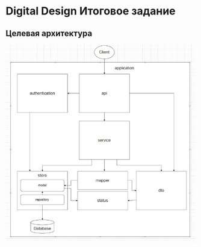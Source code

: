 # Digital Design Итоговое задание

## Целевая архитектура
![Target architecture](./target-architecture.jpg)
